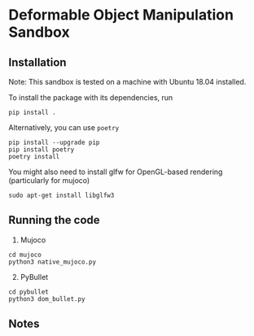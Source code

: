 # Deformable Object Manipulation Sandbox

## Installation

Note: This sandbox is tested on a machine with Ubuntu 18.04 installed.

To install the package with its dependencies, run
```
pip install .
```

Alternatively, you can use `poetry`
```
pip install --upgrade pip
pip install poetry
poetry install
```

You might also need to install glfw for OpenGL-based rendering (particularly for mujoco)

```
sudo apt-get install libglfw3
```

## Running the code

1. Mujoco

```
cd mujoco
python3 native_mujoco.py
```

2. PyBullet

```
cd pybullet
python3 dom_bullet.py
```

## Notes
